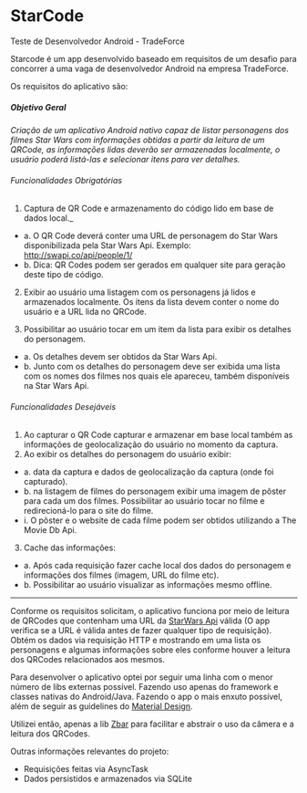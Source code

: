 # StarCode
Teste de Desenvolvedor Android - TradeForce

Starcode é um app desenvolvido baseado em requisitos de um desafio para concorrer a uma vaga de desenvolvedor Android na empresa TradeForce.

Os requisitos do aplicativo são:

##### Objetivo Geral
_Criação de um aplicativo Android nativo capaz de listar personagens dos filmes Star Wars com informações obtidas a partir da leitura de um QRCode, as informações lidas deverão ser armazenadas localmente, o usuário poderá listá-las e selecionar itens para ver detalhes._

###### Funcionalidades Obrigatórias

1. Captura de QR Code e armazenamento do código lido em base de dados local._
* a. O QR Code deverá conter uma URL de personagem do Star Wars disponibilizada pela Star Wars Api. Exemplo: http://swapi.co/api/people/1/
* b. Dica: QR Codes podem ser gerados em qualquer site para geração deste tipo de código.
2. Exibir ao usuário uma listagem com os personagens já lidos e armazenados localmente. Os itens da lista devem conter o nome do usuário e a URL lida no QRCode.

3. Possibilitar ao usuário tocar em um item da lista para exibir os detalhes do personagem.
* a. Os detalhes devem ser obtidos da Star Wars Api.
* b. Junto com os detalhes do personagem deve ser exibida uma lista com os nomes dos filmes nos quais ele apareceu, também disponíveis na Star Wars Api.

###### Funcionalidades Desejáveis

1. Ao capturar o QR Code capturar e armazenar em base local também as informações de geolocalização do usuário no momento da captura.
2. Ao exibir os detalhes do personagem do usuário exibir:

* a. data da captura e dados de geolocalização da captura (onde foi capturado).
* b. na listagem de filmes do personagem exibir uma imagem de pôster para cada um dos filmes. Possibilitar ao usuário tocar no filme e redirecioná-lo para o site do filme.
* i. O pôster e o website de cada filme podem ser obtidos utilizando a The Movie Db Api.

3. Cache das informações:

* a. Após cada requisição fazer cache local dos dados do personagem e informações dos filmes (imagem, URL do filme etc).
* b. Possibilitar ao usuário visualizar as informações mesmo offline.

______________________

Conforme os requisitos solicitam, o aplicativo funciona por meio de leitura de QRCodes que contenham uma URL da [StarWars Api](http://swapi.co) válida (O app verifica se a URL é válida antes de fazer qualquer tipo de requisição). Obtém os dados via requisição HTTP e mostrando em uma lista os personagens e algumas informações sobre eles conforme houver a leitura dos QRCodes relacionados aos mesmos. 

Para desenvolver o aplicativo optei por seguir uma linha com o menor número de libs externas possível. Fazendo uso apenas do framework e classes nativas do Android/Java. Fazendo o app o mais enxuto possível, além de seguir as guidelines do [Material Design](https://material.io/guidelines/).

Utilizei então, apenas a lib [Zbar](https://github.com/ZBar/ZBar) para facilitar e abstrair o uso da câmera e a leitura dos QRCodes.

Outras informações relevantes do projeto:

- Requisições feitas via AsyncTask
- Dados persistidos e armazenados via SQLite


